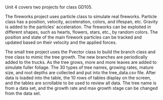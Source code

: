 Unit 4 covers two projects for class GD105.

The fireworks project uses particle class to simulate real fireworks. Particle class has a position, velocity, acceleration, colors, and lifespan, etc. Gravity is added to the particles' acceleration. The fireworks can be exploited in different shapes, such as hearts, flowers, stars, etc., by random colors. The position and state of the main firework particles can be tracked and updated based on their velocity and the applied forces.

The small tree project uses the Pvector class to build the branch class and tree class to mimic the tree growth. The new branches are periodically added to the trucks. As the tree grows, more and more leaves are added to simulate fuller foliage. The 30 types of tree names, growing rates, mature size, and root depths are collected and put into the tree_data.csv file. After data is loaded into the table,  the 10 rows of tables display on the screen, and the tables are scrollable to be used to review all data. The tree name is from a data set, and the growth rate and max growth stage can be changed from the data set.  


